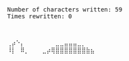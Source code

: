 <pre>Number of characters written: 59
Times rewritten: 0

</pre>
</pre></pre>
</pre></pre>
</pre>⢀</pre>⡴</pre>⠑</pre>⡄</pre>⠀</pre>⠀</pre>⠀</pre>⠀</pre>⠀</pre>⠀</pre>⠀</pre>⣀</pre>⣀</pre>⣤</pre>⣤</pre>⣤</pre>⣀</pre>⡀</pre>⠀</pre>⠀</pre>⠀</pre>⠀</pre>⠀</pre>⠀</pre>⠀</pre>⠀</pre>⠀</pre>⠀</pre>⠀</pre>⠀</pre> </pre></pre>
</pre>⠸</pre>⡇</pre>⠀</pre>⠿</pre>⡀</pre>⠀</pre>⠀</pre>⠀</pre>⣀</pre>⡴</pre>⢿</pre>⣿</pre>⣿</pre>⣿</pre>⣿</pre>⣿</pre>⣿</pre>⣿</pre>⣷</pre>⣦</pre>